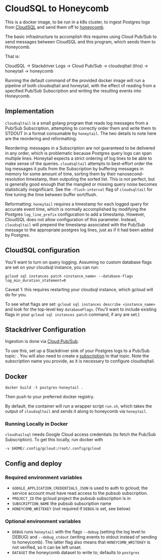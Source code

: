 CloudSQL to Honeycomb
=====================

This is a docker image, to be run in a k8s cluster, to ingest Postgres logs from
[CloudSQL](https://cloud.google.com/sql/docs/postgres/) and send them off to
[honeycomb](https://www.honeycomb.io/).

The basic infrastructure to accomplish this requires using Cloud Pub/Sub to
send messages between CloudSQL and this program, which sends them to Honeycomb.

That is:

CloudSQL -> Stackdriver Logs -> Cloud Pub/Sub ->
cloudsqltail (this) -> honeytail -> honeycomb

Running the default command of the provided docker image will run a pipeline of
both cloudsqltail and honeytail, with the effect of reading from a specified
Pub/Sub Subscription and writing the resulting events into Honeycomb.

## Implementation

`cloudsqltail` is a small golang program that reads log messages from a Pub/Sub
Subscription, attempting to correctly order them and write them to STDOUT in a
format consumable by `honeytail`. The two details to note here are the
reordering and reformatting.

Reordering: messages in a Subscription are not guaranteed to be delivered in
any order, which is problematic because Postgres query logs can span multiple
lines.  Honeytail expects a strict ordering of log lines to be able to make
sense of the queries. `cloudsqltail` attempts to best-effort order the log
messages it pulls from the Subscription by buffering messages in memory for
some amount of time, sorting them by their nanosecond-resolution timestamp,
then outputing the sorted list. This is not perfect, but is generally good
enough that the mangled or missing query noise becomes statistically
insignificant. See the `-flush-interval` flag of `cloudsqltail` for fine tuning
the time between buffer sort/flush.

Reformatting: `honeytail` requires a timestamp for each logged query for
accurate event time, which is normally accomplished by modifying the Postgres
`log_line_prefix` configuration to add a timestamp. However, CloudSQL does not
allow configuration of this parameter. Instead, `cloudsqltail` will prepend the
timestamp associated with the Pub/Sub message to the appropriate postgres log
lines, just as if it had been added by Postgres.

## CloudSQL configuration

You'll want to turn on query logging. Assuming no custom database flags are set
on your cloudsql instance, you can run:

```
gcloud sql instances patch <instance_name> --database-flags log_min_duration_statement=0
```

Caveat 1: this requires restarting your cloudsql instance, which gcloud will do for
you.

To see what flags are set: `gcloud sql instances describe <instance_name>` and
look for the top-level key `databaseFlags`. (You'll want to include existing
flags in your `gcloud sql instances patch` command, if any are set.)

## Stackdriver Configuration

Ingestion is done via [Cloud Pub/Sub](https://cloud.google.com/pubsub/).

To use this, set up a Stackdriver sink of your Postgres logs to a Pub/Sub topic:
[](https://cloud.google.com/logging/docs/export/configure_export_v2). You will
also need to create a
[subscription](https://cloud.google.com/pubsub/docs/subscriber) to that topic.
Note the subscription name you provide, as it is necessary to configure
cloudsqltail.

## Docker

```
docker build -t postgres-honeytail .
```

Then push to your preferred docker registry.

By default, the container will run a wrapper script `run.sh`, which takes the
output of `cloudsqltail` and sends it along to honeycomb via `honeytail`.

### Running Locally in Docker

`cloudtailsql` needs Google Cloud access credentials (to fetch the Pub/Sub
Subscription). To get this locally, run docker with

```
-v $HOME/.config/gcloud:/root/.config/gcloud
```

## Config and deploy

### Required environment variables

- `GOOGLE_APPLICATION_CREDENTIALS_JSON` is used to auth to gcloud; the service
  account must have read access to the pubsub subscription.
- `PROJECT_ID` the gcloud project the pubsub subscription is in
- `SUBSCRIPTION_NAME` the pubsub subscription name
- `HONEYCOMB_WRITEKEY` (not required if `DEBUG` is set, see below)

### Optional environment variables

- `DEBUG` runs `honeytail` with the flags `--debug` (setting the log level to
  DEBUG) and `--debug_stdout` (writing events to stdout instead of sending to
  honeycomb).  The latter flag also means that `HONEYCOMB_WRITEKEY` is not
  verified, so it can be left unset.
- `DATASET` the honeycomb dataset to write to; defaults to `postgres`
